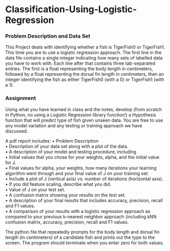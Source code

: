 # Classification-Using-Logistic-Regression
### Problem Description and Data Set
This Project deals with identifying whether a fish is TigerFish0 or TigerFish1. This time you are to use a logistic regression approach.  The first line in the data file contains a single integer indicating how many sets of labelled data you have to work with. Each line after that contains three tab-separated entries. The first is a float representing the body length in centimeters, followed by a float representing the dorsal fin length in centimeters, then an integer identifying the fish as either TigerFish0 (with a 0) or TigerFish1 (with a 1).
### Assignment
Using what you have learned in class and the notes, develop (from scratch in Python, no using a Logistic Regression library function!) a Hypothesis function that will predict type of fish given unseen data. You are free to use any model variation and any testing or training approach we have discussed.

A pdf report includes:
• Problem Description <br />
• Description of your data set along with a plot of the data.<br />
• A description of your model and testing procedure, including<br />
• Initial values that you chose for your weights, alpha, and the initial value for J.<br />
• Final values for alpha, your weights, how many iterations your learning algorithm went through and your final value of J on your training set.<br />
• Include a plot of J (vertical axis) vs. number of iterations (horizontal axis).<br />
• If you did feature scaling, describe what you did.<br />
• Value of J on your test set.<br />
• A confusion matrix showing your results on the test set.<br />
• A description of your final results that includes accuracy, precision, recall and F1 values.<br />
• A comparison of your results with a logistic regression approach as compared to your previous k-nearest neighbor approach (including kNN confusion matrix, accuracy, precision, recall and F1 values.<br />

The python file that repeatedly prompts for the body length and dorsal fin length (in centimeters) of a candidate fish and prints out the type to the screen. The program should terminate when you enter zero for both values.
